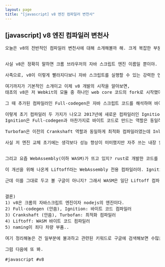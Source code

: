 ```yaml
---
layout: page
title: "[javascript] v8 엔진 컴파일러 변천사"
---
```


## [javascript] v8 엔진 컴파일러 변천사

<pre>
오늘은 v8의 전반적인 컴파일러 변천사에 대해 소개해볼까 해. 크게 복잡한 부분은 없으니 편하게 읽어줘.


사실 v8은 정확히 말하면 크롬 브라우저의 자바 스크립트 엔진 이름일 뿐이야. 파이어 폭스는 SpiderMonkey, 사파리는 Webkit(JavascriptCore) 등 브라우저마다 개별적으로 자바 스크립트 엔진을 가지고 있는 것처럼. 여러가지 브라우저가 혼재되던 2010년도 초기에 v8은 거듭되는 개선 끝에 브라우저 전쟁의 최종 승자가 되었지. 물론 extension 기능도 그 역할이 컸고. (팝업 번역은 사랑입니다)

사족으로, v8이 이렇게 빨라지다보니 자바 스크립트를 실행할 수 있는 강력한 엔진이 되었고 어떤 프로젝트에서 v8을 컴파일 엔진으로 차용하여 libuv를 결합한 어플리케이션을 개발하게 돼. 이 프로젝트가 nodejs이고, 이걸 만든 사람이 Ryan dahl이란 사람이야. 

여기까지가 기본적인 소개이고 이제 v8 개발의 시작을 알아보면,
태초의 v8은 저 Webkit의 모듈 중 하나인 web core 코드의 fork로 시작했어. 이를 기반으로 개발하다가 2011년이 변곡점이 되었는데 Full-codegen과 Crankshaft가 추가된거지. 이 개선으로 기존보다 50% 이상의 비약적인 성능 향상을 이루게 돼. 이전 버전도 브라우저 사이에서는 빠른 편이었는데 말이야.

그 때 추가된 컴파일러인 Full-codegen은 자바 스크립트 코드를 해석하여 바이트 코드로 만드는 컴파일러고, Crankshaft는 그 바이트 코드로 추상화 트리(SSA)를 만들어 최적화를 시키는 컴파일러야. 모든 코드가 Crankshaft로 최적화될 필요는 없기 때문에 최초 실행은 Full-codegen으로 컴파일된 기본 바이트 코드로 실행되고 여러 번 실행되는 hot function에 한해 그 부분만 실시간 최적화되는 방식을 채택했지.

이렇게 초기 컴파일러 두 가지가 나오고 2017년에 새로운 컴파일러인 Ignition과 Turbofan가 나오게 되었어.
Ignition은 Full-codegen과 마찬가지로 바이트 코드로 만드는 역할은 동일하지만 이전보다 더 발전했어. 기존에는 전체 코드를 메모리에 올려놓은 이후에야 바이트 코드 생성이 가능했지만 Ignition은 한줄씩 해석하여 바이트 코드를 만들 수 있어서 메모리 사용량이 훨씬 적었지. 이는 모바일에서 특히 강점을 발휘했어.

Turbofan은 이전의 Crankshaft 역할과 동일하게 최적화 컴파일러였는데 Inline cache, Hidden class, CodeStubAssembler (이하 CSA) 등의 새로운 기능이 추가되면서 메모리 사용량과 유지 보수 효율성, 성능 등이 모두 좋아지게 되었어. 

사실 저 엔진 교체 초기에는 생각보다 성능 향상이 미미했지만 자주 쓰는 내장 함수를 CSA로 재구현하면서 성능이 점점 빨라졌어. 예를 들어 Promise를 CSA로 재구현하여 몇배의 성능 향상이 있었다고 해.


그리고 요즘 WebAssembly(이하 WASM)가 뜨고 있지? rust로 개발한 코드를 WASM에 올려서 쓴다거나 그런거 말이야. v8에서도 WASM을 지원하는데 초기에는 이게 상당히 느렸어. 왜냐하면 WASM은 LLVM으로 컴파일된 바이트 코드인데 이게 Turbofan을 거쳐야 실행이 되었거든.

이 개선을 위해 나온게 Liftoff라는 WebAssembly 전용 컴파일러야. Ignition처럼 바이트 코드를 그대로 실행하는 역할이야. 다운로드 받으면서 컴파일도 된다고 하니 꽤 유용하지. 이런 특징으로 Turbofan보다 훨씬 빠르게 코드를 생성할 수 있는데 최적화를 거치지 않기 때문에 Turbofan으로 컴파일 된 코드보다 50%~70% 낮은 성능이 단점이야. 

근데 이를 그대로 두고 볼 구글이 아니지? 그래서 WASM은 일단 Liftoff 컴파일러로 빠른 실행을 시켜놓고, 백그라운드에서 Turbofan 컴파일러가 열심히 최적화를 해. 이 때 함수 단위로 최적화를 진행하는데 최적화 작업이 완료되는 즉시 기존 함수를 교체해서 성능을 개선하는데 모든 함수가 최적화 될 때까지 이 작업을 반복하게 돼.


결론)
1) v8은 크롬의 자바스크립트 엔진이자 nodejs의 엔진이다.
2) Full-codegen (안씀), Ignition: 바이트 코드 컴파일러
3) Crankshaft (안씀), Turbofan: 최적화 컴파일러
4) Liftoff: WASM 바이트 코드 컴파일러
5) naming이 죄다 차량 부품..

여기 정리해놓은 건 일부분에 불과하고 관련된 키워드로 구글에 검색해보면 수많은 정보들이 있으니 한번씩 읽어보면 도움될거야. 이런 불친절한 글에 비해 성능 그래프나 예제 코드도 많고 말이야.

그럼 다음에 또 봐.

#javascript #v8

